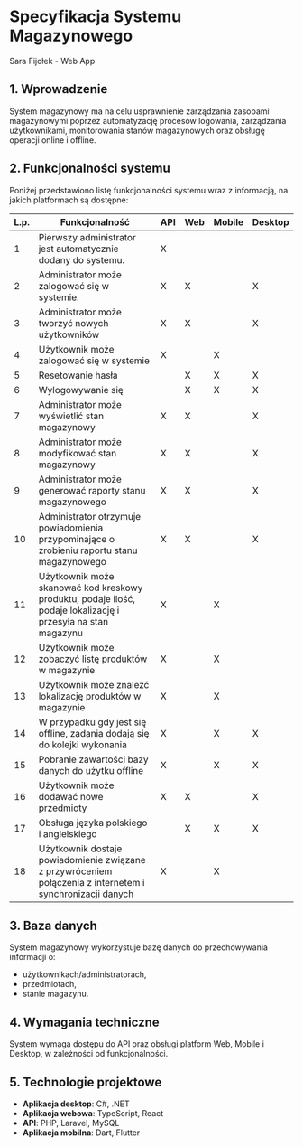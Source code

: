 #  Specyfikacja Systemu Magazynowego  

Sara Fijołek - Web App

## 1. Wprowadzenie

System magazynowy ma na celu usprawnienie zarządzania zasobami magazynowymi poprzez automatyzację procesów logowania, zarządzania użytkownikami, monitorowania stanów magazynowych oraz obsługę operacji online i offline.

## 2. Funkcjonalności systemu

Poniżej przedstawiono listę funkcjonalności systemu wraz z informacją, na jakich platformach są dostępne:

| **L.p.** | **Funkcjonalność**                                                                                           | **API** | **Web** | **Mobile** | **Desktop** |
| -------- | ------------------------------------------------------------------------------------------------------------ | ------- | ------- | ---------- | ----------- |
| 1        | Pierwszy administrator jest automatycznie dodany do systemu.                                                 | X       |         |            |             |
| 2        | Administrator może zalogować się w systemie.                                                                 | X       | X       |            | X           |
| 3        | Administrator może tworzyć nowych użytkowników                                                               | X       | X       |            | X           |
| 4        | Użytkownik może zalogować się w systemie                                                                     | X       |         | X          |             |
| 5        | Resetowanie hasła                                                                                            |         | X       | X          | X           |
| 6        | Wylogowywanie się                                                                                            |         | X       | X          | X           |
| 7        | Administrator może wyświetlić stan magazynowy                                                                | X       | X       |            | X           |
| 8        | Administrator może modyfikować stan magazynowy                                                               | X       | X       |            | X           |
| 9        | Administrator może generować raporty stanu magazynowego                                                      | X       | X       |            | X           |
| 10       | Administrator otrzymuje powiadomienia przypominające o zrobieniu raportu stanu magazynowego                  | X       | X       |            | X           |
| 11       | Użytkownik może skanować kod kreskowy produktu, podaje ilość, podaje lokalizację i przesyła na stan magazynu | X       |         | X          |             |
| 12       | Użytkownik może zobaczyć listę produktów w magazynie                                                         | X       |         | X          |             |
| 13       | Użytkownik może znaleźć lokalizację produktów w magazynie                                                    | X       |         | X          |             |
| 14       | W przypadku gdy jest się offline, zadania dodają się do kolejki wykonania                                    | X       |         | X          | X           |
| 15       | Pobranie zawartości bazy danych do użytku offline                                                            | X       |         | X          | X           |
| 16       | Użytkownik może dodawać nowe przedmioty                                                                      | X       | X       |            | X           |
| 17       | Obsługa języka polskiego i angielskiego                                                                      |         | X       | X          | X           |
| 18       | Użytkownik dostaje powiadomienie związane z przywróceniem połączenia z internetem i synchronizacji danych    | X       |         | X          |             |

## 3. Baza danych

System magazynowy wykorzystuje bazę danych do przechowywania informacji o:

- użytkownikach/administratorach,
- przedmiotach,
- stanie magazynu.

## 4. Wymagania techniczne

System wymaga dostępu do API oraz obsługi platform Web, Mobile i Desktop, w zależności od funkcjonalności.

## 5. Technologie projektowe

- **Aplikacja desktop**: C#, .NET
- **Aplikacja webowa**: TypeScript, React
- **API**: PHP, Laravel, MySQL
- **Aplikacja mobilna**: Dart, Flutter
  

